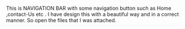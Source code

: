 This is NAVIGATION BAR with some navigation button such as Home ,contact-Us etc . I have design this with a beautiful way and in a correct manner. So open the files that I was attached.
